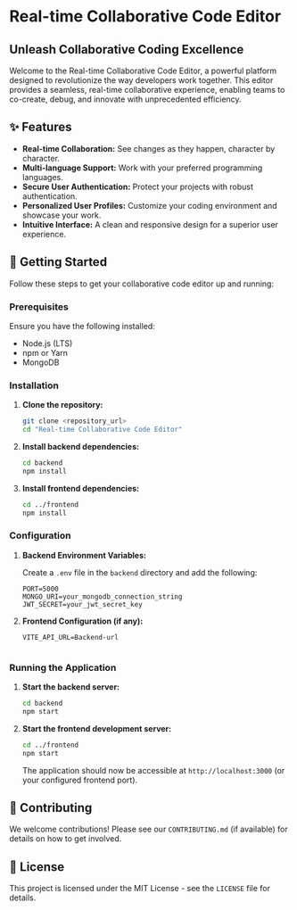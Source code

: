 # Real-time Collaborative Code Editor

## Unleash Collaborative Coding Excellence

Welcome to the Real-time Collaborative Code Editor, a powerful platform designed to revolutionize the way developers work together. This editor provides a seamless, real-time collaborative experience, enabling teams to co-create, debug, and innovate with unprecedented efficiency.

## ✨ Features

*   **Real-time Collaboration:** See changes as they happen, character by character.
*   **Multi-language Support:** Work with your preferred programming languages.
*   **Secure User Authentication:** Protect your projects with robust authentication.
*   **Personalized User Profiles:** Customize your coding environment and showcase your work.
*   **Intuitive Interface:** A clean and responsive design for a superior user experience.

## 🚀 Getting Started

Follow these steps to get your collaborative code editor up and running:

### Prerequisites

Ensure you have the following installed:

*   Node.js (LTS)
*   npm or Yarn
*   MongoDB

### Installation

1.  **Clone the repository:**

    ```bash
    git clone <repository_url>
    cd "Real-time Collaborative Code Editor"
    ```

2.  **Install backend dependencies:**

    ```bash
    cd backend
    npm install
    ```

3.  **Install frontend dependencies:**

    ```bash
    cd ../frontend
    npm install
    ```

### Configuration

1.  **Backend Environment Variables:**

    Create a `.env` file in the `backend` directory and add the following:

    ```env
    PORT=5000
    MONGO_URI=your_mongodb_connection_string
    JWT_SECRET=your_jwt_secret_key
    ```

2.  **Frontend Configuration (if any):**

    ```env
    VITE_API_URL=Backend-url
    

### Running the Application

1.  **Start the backend server:**

    ```bash
    cd backend
    npm start
    ```

2.  **Start the frontend development server:**

    ```bash
    cd ../frontend
    npm start
    ```

    The application should now be accessible at `http://localhost:3000` (or your configured frontend port).

## 🤝 Contributing

We welcome contributions! Please see our `CONTRIBUTING.md` (if available) for details on how to get involved.

## 📄 License

This project is licensed under the MIT License - see the `LICENSE` file for details.
